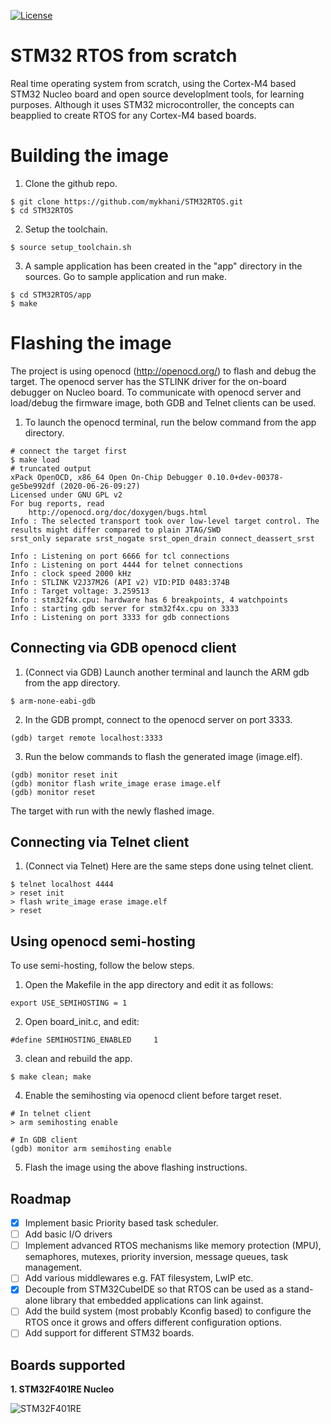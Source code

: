 [![License](https://img.shields.io/badge/License-BSD%203--Clause-blue.svg)](https://opensource.org/licenses/BSD-3-Clause)

# STM32 RTOS from scratch

Real time operating system from scratch, using the Cortex-M4 based STM32 Nucleo board and open source developlment tools, for learning purposes. Although it uses STM32 microcontroller, the concepts can beapplied to create RTOS for any Cortex-M4 based boards.

# Building the image

1. Clone the github repo.
```
$ git clone https://github.com/mykhani/STM32RTOS.git
$ cd STM32RTOS
```

2. Setup the toolchain.
```
$ source setup_toolchain.sh
```

3. A sample application has been created in the "app" directory in the sources. Go to sample application and run make.
```
$ cd STM32RTOS/app
$ make
```

# Flashing the image

The project is using openocd (http://openocd.org/) to flash and debug the target. The openocd server has the STLINK driver for the on-board debugger on Nucleo board.
To communicate with openocd server and load/debug the firmware image, both GDB and Telnet clients can be used. 

1. To launch the openocd terminal, run the below command from the app directory.
```
# connect the target first
$ make load
# truncated output
xPack OpenOCD, x86_64 Open On-Chip Debugger 0.10.0+dev-00378-ge5be992df (2020-06-26-09:27)
Licensed under GNU GPL v2
For bug reports, read
	http://openocd.org/doc/doxygen/bugs.html
Info : The selected transport took over low-level target control. The results might differ compared to plain JTAG/SWD
srst_only separate srst_nogate srst_open_drain connect_deassert_srst

Info : Listening on port 6666 for tcl connections
Info : Listening on port 4444 for telnet connections
Info : clock speed 2000 kHz
Info : STLINK V2J37M26 (API v2) VID:PID 0483:374B
Info : Target voltage: 3.259513
Info : stm32f4x.cpu: hardware has 6 breakpoints, 4 watchpoints
Info : starting gdb server for stm32f4x.cpu on 3333
Info : Listening on port 3333 for gdb connections
```

## Connecting via GDB openocd client

1. (Connect via GDB) Launch another terminal and launch the ARM gdb from the app directory.
```
$ arm-none-eabi-gdb
```

2. In the GDB prompt, connect to the openocd server on port 3333.
```
(gdb) target remote localhost:3333
```

3. Run the below commands to flash the generated image (image.elf).
```
(gdb) monitor reset init
(gdb) monitor flash write_image erase image.elf
(gdb) monitor reset
```
The target with run with the newly flashed image.

## Connecting via Telnet client

1. (Connect via Telnet) Here are the same steps done using telnet client.
```
$ telnet localhost 4444
> reset init
> flash write_image erase image.elf
> reset
```

## Using openocd semi-hosting
To use semi-hosting, follow the below steps.

1. Open the Makefile in the app directory and edit it as follows:
```
export USE_SEMIHOSTING = 1
```

2. Open board_init.c, and edit:
```
#define SEMIHOSTING_ENABLED     1
```

3. clean and rebuild the app.
```
$ make clean; make
```

4. Enable the semihosting via openocd client before target reset.
```
# In telnet client
> arm semihosting enable

# In GDB client
(gdb) monitor arm semihosting enable
```

5. Flash the image using the above flashing instructions.

## Roadmap
- [x] Implement basic Priority based task scheduler.
- [ ] Add basic I/O drivers
- [ ] Implement advanced RTOS mechanisms like memory protection (MPU), semaphores, mutexes, priority inversion, message queues, task management.
- [ ] Add various middlewares e.g. FAT filesystem, LwIP etc.
- [x] Decouple from STM32CubeIDE so that RTOS can be used as a stand-alone library that embedded applications can link against. 
- [ ] Add the build system (most probably Kconfig based) to configure the RTOS once it grows and offers different configuration options.
- [ ] Add support for different STM32 boards.

## Boards supported

**1. STM32F401RE Nucleo**

![STM32F401RE](https://www.st.com/bin/ecommerce/api/image.PF260000.en.feature-description-include-personalized-no-cpn-large.jpg)
